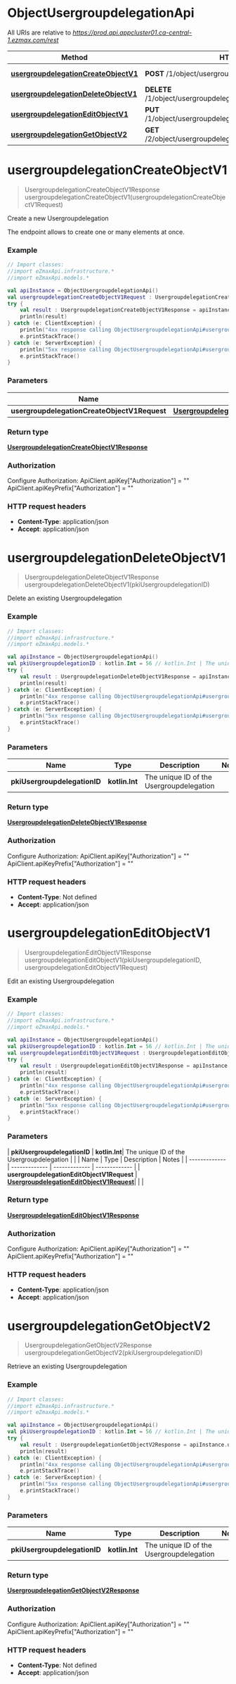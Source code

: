 # ObjectUsergroupdelegationApi

All URIs are relative to *https://prod.api.appcluster01.ca-central-1.ezmax.com/rest*

| Method | HTTP request | Description |
| ------------- | ------------- | ------------- |
| [**usergroupdelegationCreateObjectV1**](ObjectUsergroupdelegationApi.md#usergroupdelegationCreateObjectV1) | **POST** /1/object/usergroupdelegation | Create a new Usergroupdelegation |
| [**usergroupdelegationDeleteObjectV1**](ObjectUsergroupdelegationApi.md#usergroupdelegationDeleteObjectV1) | **DELETE** /1/object/usergroupdelegation/{pkiUsergroupdelegationID} | Delete an existing Usergroupdelegation |
| [**usergroupdelegationEditObjectV1**](ObjectUsergroupdelegationApi.md#usergroupdelegationEditObjectV1) | **PUT** /1/object/usergroupdelegation/{pkiUsergroupdelegationID} | Edit an existing Usergroupdelegation |
| [**usergroupdelegationGetObjectV2**](ObjectUsergroupdelegationApi.md#usergroupdelegationGetObjectV2) | **GET** /2/object/usergroupdelegation/{pkiUsergroupdelegationID} | Retrieve an existing Usergroupdelegation |


<a id="usergroupdelegationCreateObjectV1"></a>
# **usergroupdelegationCreateObjectV1**
> UsergroupdelegationCreateObjectV1Response usergroupdelegationCreateObjectV1(usergroupdelegationCreateObjectV1Request)

Create a new Usergroupdelegation

The endpoint allows to create one or many elements at once.

### Example
```kotlin
// Import classes:
//import eZmaxApi.infrastructure.*
//import eZmaxApi.models.*

val apiInstance = ObjectUsergroupdelegationApi()
val usergroupdelegationCreateObjectV1Request : UsergroupdelegationCreateObjectV1Request =  // UsergroupdelegationCreateObjectV1Request | 
try {
    val result : UsergroupdelegationCreateObjectV1Response = apiInstance.usergroupdelegationCreateObjectV1(usergroupdelegationCreateObjectV1Request)
    println(result)
} catch (e: ClientException) {
    println("4xx response calling ObjectUsergroupdelegationApi#usergroupdelegationCreateObjectV1")
    e.printStackTrace()
} catch (e: ServerException) {
    println("5xx response calling ObjectUsergroupdelegationApi#usergroupdelegationCreateObjectV1")
    e.printStackTrace()
}
```

### Parameters
| Name | Type | Description  | Notes |
| ------------- | ------------- | ------------- | ------------- |
| **usergroupdelegationCreateObjectV1Request** | [**UsergroupdelegationCreateObjectV1Request**](UsergroupdelegationCreateObjectV1Request.md)|  | |

### Return type

[**UsergroupdelegationCreateObjectV1Response**](UsergroupdelegationCreateObjectV1Response.md)

### Authorization


Configure Authorization:
    ApiClient.apiKey["Authorization"] = ""
    ApiClient.apiKeyPrefix["Authorization"] = ""

### HTTP request headers

 - **Content-Type**: application/json
 - **Accept**: application/json

<a id="usergroupdelegationDeleteObjectV1"></a>
# **usergroupdelegationDeleteObjectV1**
> UsergroupdelegationDeleteObjectV1Response usergroupdelegationDeleteObjectV1(pkiUsergroupdelegationID)

Delete an existing Usergroupdelegation



### Example
```kotlin
// Import classes:
//import eZmaxApi.infrastructure.*
//import eZmaxApi.models.*

val apiInstance = ObjectUsergroupdelegationApi()
val pkiUsergroupdelegationID : kotlin.Int = 56 // kotlin.Int | The unique ID of the Usergroupdelegation
try {
    val result : UsergroupdelegationDeleteObjectV1Response = apiInstance.usergroupdelegationDeleteObjectV1(pkiUsergroupdelegationID)
    println(result)
} catch (e: ClientException) {
    println("4xx response calling ObjectUsergroupdelegationApi#usergroupdelegationDeleteObjectV1")
    e.printStackTrace()
} catch (e: ServerException) {
    println("5xx response calling ObjectUsergroupdelegationApi#usergroupdelegationDeleteObjectV1")
    e.printStackTrace()
}
```

### Parameters
| Name | Type | Description  | Notes |
| ------------- | ------------- | ------------- | ------------- |
| **pkiUsergroupdelegationID** | **kotlin.Int**| The unique ID of the Usergroupdelegation | |

### Return type

[**UsergroupdelegationDeleteObjectV1Response**](UsergroupdelegationDeleteObjectV1Response.md)

### Authorization


Configure Authorization:
    ApiClient.apiKey["Authorization"] = ""
    ApiClient.apiKeyPrefix["Authorization"] = ""

### HTTP request headers

 - **Content-Type**: Not defined
 - **Accept**: application/json

<a id="usergroupdelegationEditObjectV1"></a>
# **usergroupdelegationEditObjectV1**
> UsergroupdelegationEditObjectV1Response usergroupdelegationEditObjectV1(pkiUsergroupdelegationID, usergroupdelegationEditObjectV1Request)

Edit an existing Usergroupdelegation



### Example
```kotlin
// Import classes:
//import eZmaxApi.infrastructure.*
//import eZmaxApi.models.*

val apiInstance = ObjectUsergroupdelegationApi()
val pkiUsergroupdelegationID : kotlin.Int = 56 // kotlin.Int | The unique ID of the Usergroupdelegation
val usergroupdelegationEditObjectV1Request : UsergroupdelegationEditObjectV1Request =  // UsergroupdelegationEditObjectV1Request | 
try {
    val result : UsergroupdelegationEditObjectV1Response = apiInstance.usergroupdelegationEditObjectV1(pkiUsergroupdelegationID, usergroupdelegationEditObjectV1Request)
    println(result)
} catch (e: ClientException) {
    println("4xx response calling ObjectUsergroupdelegationApi#usergroupdelegationEditObjectV1")
    e.printStackTrace()
} catch (e: ServerException) {
    println("5xx response calling ObjectUsergroupdelegationApi#usergroupdelegationEditObjectV1")
    e.printStackTrace()
}
```

### Parameters
| **pkiUsergroupdelegationID** | **kotlin.Int**| The unique ID of the Usergroupdelegation | |
| Name | Type | Description  | Notes |
| ------------- | ------------- | ------------- | ------------- |
| **usergroupdelegationEditObjectV1Request** | [**UsergroupdelegationEditObjectV1Request**](UsergroupdelegationEditObjectV1Request.md)|  | |

### Return type

[**UsergroupdelegationEditObjectV1Response**](UsergroupdelegationEditObjectV1Response.md)

### Authorization


Configure Authorization:
    ApiClient.apiKey["Authorization"] = ""
    ApiClient.apiKeyPrefix["Authorization"] = ""

### HTTP request headers

 - **Content-Type**: application/json
 - **Accept**: application/json

<a id="usergroupdelegationGetObjectV2"></a>
# **usergroupdelegationGetObjectV2**
> UsergroupdelegationGetObjectV2Response usergroupdelegationGetObjectV2(pkiUsergroupdelegationID)

Retrieve an existing Usergroupdelegation



### Example
```kotlin
// Import classes:
//import eZmaxApi.infrastructure.*
//import eZmaxApi.models.*

val apiInstance = ObjectUsergroupdelegationApi()
val pkiUsergroupdelegationID : kotlin.Int = 56 // kotlin.Int | The unique ID of the Usergroupdelegation
try {
    val result : UsergroupdelegationGetObjectV2Response = apiInstance.usergroupdelegationGetObjectV2(pkiUsergroupdelegationID)
    println(result)
} catch (e: ClientException) {
    println("4xx response calling ObjectUsergroupdelegationApi#usergroupdelegationGetObjectV2")
    e.printStackTrace()
} catch (e: ServerException) {
    println("5xx response calling ObjectUsergroupdelegationApi#usergroupdelegationGetObjectV2")
    e.printStackTrace()
}
```

### Parameters
| Name | Type | Description  | Notes |
| ------------- | ------------- | ------------- | ------------- |
| **pkiUsergroupdelegationID** | **kotlin.Int**| The unique ID of the Usergroupdelegation | |

### Return type

[**UsergroupdelegationGetObjectV2Response**](UsergroupdelegationGetObjectV2Response.md)

### Authorization


Configure Authorization:
    ApiClient.apiKey["Authorization"] = ""
    ApiClient.apiKeyPrefix["Authorization"] = ""

### HTTP request headers

 - **Content-Type**: Not defined
 - **Accept**: application/json

